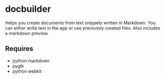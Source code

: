 # docbuilder

Helps you create documents from text snippets written in Markdown.  You can either write text in the app or use previuosly created files. Also includes a markdown preview.

## Requires
- python markdown
- pygtk
- python webkit

